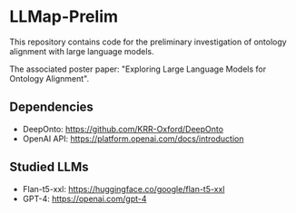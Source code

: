 # LLMap-Prelim

This repository contains code for the preliminary investigation of ontology alignment with large language models.

The associated poster paper: "Exploring Large Language Models for Ontology Alignment".

## Dependencies

- DeepOnto: https://github.com/KRR-Oxford/DeepOnto
- OpenAI API: https://platform.openai.com/docs/introduction

## Studied LLMs
- Flan-t5-xxl: https://huggingface.co/google/flan-t5-xxl
- GPT-4: https://openai.com/gpt-4


